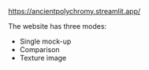 https://ancientpolychromy.streamlit.app/

The website has three modes:
- Single mock-up
- Comparison
- Texture image
